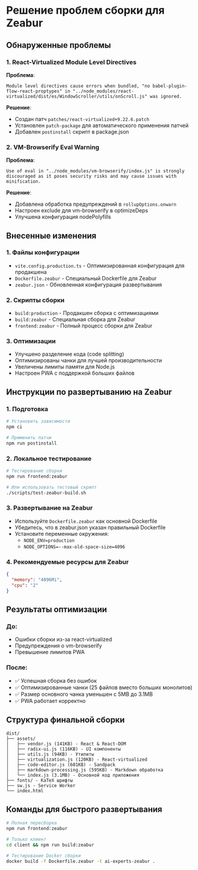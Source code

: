# Решение проблем сборки для Zeabur

## Обнаруженные проблемы

### 1. React-Virtualized Module Level Directives
**Проблема**: 
```
Module level directives cause errors when bundled, "no babel-plugin-flow-react-proptypes" in "../node_modules/react-virtualized/dist/es/WindowScroller/utils/onScroll.js" was ignored.
```

**Решение**:
- Создан патч `patches/react-virtualized+9.22.6.patch`
- Установлен `patch-package` для автоматического применения патчей
- Добавлен `postinstall` скрипт в package.json

### 2. VM-Browserify Eval Warning
**Проблема**:
```
Use of eval in "../node_modules/vm-browserify/index.js" is strongly discouraged as it poses security risks and may cause issues with minification.
```

**Решение**:
- Добавлена обработка предупреждений в `rollupOptions.onwarn`
- Настроен exclude для vm-browserify в optimizeDeps
- Улучшена конфигурация nodePolyfills

## Внесенные изменения

### 1. Файлы конфигурации
- `vite.config.production.ts` - Оптимизированная конфигурация для продакшена
- `Dockerfile.zeabur` - Специальный Dockerfile для Zeabur
- `zeabur.json` - Обновленная конфигурация развертывания

### 2. Скрипты сборки
- `build:production` - Продакшен сборка с оптимизациями
- `build:zeabur` - Специальная сборка для Zeabur
- `frontend:zeabur` - Полный процесс сборки для Zeabur

### 3. Оптимизации
- Улучшено разделение кода (code splitting)
- Оптимизированы чанки для лучшей производительности
- Увеличены лимиты памяти для Node.js
- Настроен PWA с поддержкой больших файлов

## Инструкции по развертыванию на Zeabur

### 1. Подготовка
```bash
# Установить зависимости
npm ci

# Применить патчи
npm run postinstall
```

### 2. Локальное тестирование
```bash
# Тестирование сборки
npm run frontend:zeabur

# Или использовать тестовый скрипт
./scripts/test-zeabur-build.sh
```

### 3. Развертывание на Zeabur
- Используйте `Dockerfile.zeabur` как основной Dockerfile
- Убедитесь, что в zeabur.json указан правильный Dockerfile
- Установите переменные окружения:
  - `NODE_ENV=production`
  - `NODE_OPTIONS=--max-old-space-size=4096`

### 4. Рекомендуемые ресурсы для Zeabur
```json
{
  "memory": "4096Mi",
  "cpu": "2"
}
```

## Результаты оптимизации

### До:
- Ошибки сборки из-за react-virtualized
- Предупреждения о vm-browserify
- Превышение лимитов PWA

### После:
- ✅ Успешная сборка без ошибок
- ✅ Оптимизированные чанки (25 файлов вместо больших монолитов)
- ✅ Размер основного чанка уменьшен с 5MB до 3.1MB
- ✅ PWA работает корректно

## Структура финальной сборки
```
dist/
├── assets/
│   ├── vendor.js (141KB) - React & React-DOM
│   ├── radix-ui.js (116KB) - UI компоненты
│   ├── utils.js (94KB) - Утилиты
│   ├── virtualization.js (120KB) - React-virtualized
│   ├── code-editor.js (601KB) - Sandpack
│   ├── markdown-processing.js (595KB) - Markdown обработка
│   └── index.js (3.1MB) - Основной код приложения
├── fonts/ - KaTeX шрифты
├── sw.js - Service Worker
└── index.html
```

## Команды для быстрого развертывания

```bash
# Полная пересборка
npm run frontend:zeabur

# Только клиент
cd client && npm run build:zeabur

# Тестирование Docker сборки
docker build -f Dockerfile.zeabur -t ai-experts-zeabur .
```
